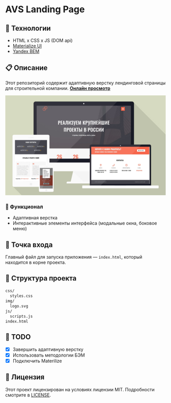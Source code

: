 # AVS Landing Page

## 🚀 Технологии

- HTML x CSS x JS (DOM api)
- [Materialize UI](https://materializecss.com/)
- [Yandex BEM](https://ru.bem.info/)

## 📋 Описание

Этот репозиторий содержит адаптивную верстку лендинговой страницы для строительной компании. [**Онлайн просмотр**](https://etherealhero.github.io/avs_landing/)

![asset0]

### 📌 Функционал

- Адаптивная верстка
- Интерактивные элементы интерфейса (модальные окна, боковое меню)

## 🏁 Точка входа

Главный файл для запуска приложения — `index.html`, который находится в корне проекта.

## 📂 Структура проекта

```plaintext
css/
  styles.css
img/
  logo.svg
js/
  scripts.js
index.html
```

## 📝 TODO

- [x] Завершить адаптивную верстку
- [x] Использовать методологии БЭМ
- [x] Подключить Materilize

## 📜 Лицензия

Этот проект лицензирован на условиях лицензии MIT. Подробности смотрите в [LICENSE](LICENSE).

<!-- assets -->

[asset0]: assets/preview.jpg "Preview mockups"
[asset1]: /path.png "label on hover"
[asset2]: /path.png "label on hover"
[asset3]: /path.png "label on hover"
[asset4]: /path.png "label on hover"
[asset5]: /path.png "label on hover"
[asset6]: /path.png "label on hover"
[asset7]: /path.png "label on hover"
[asset8]: /path.png "label on hover"
[asset9]: /path.png "label on hover"
